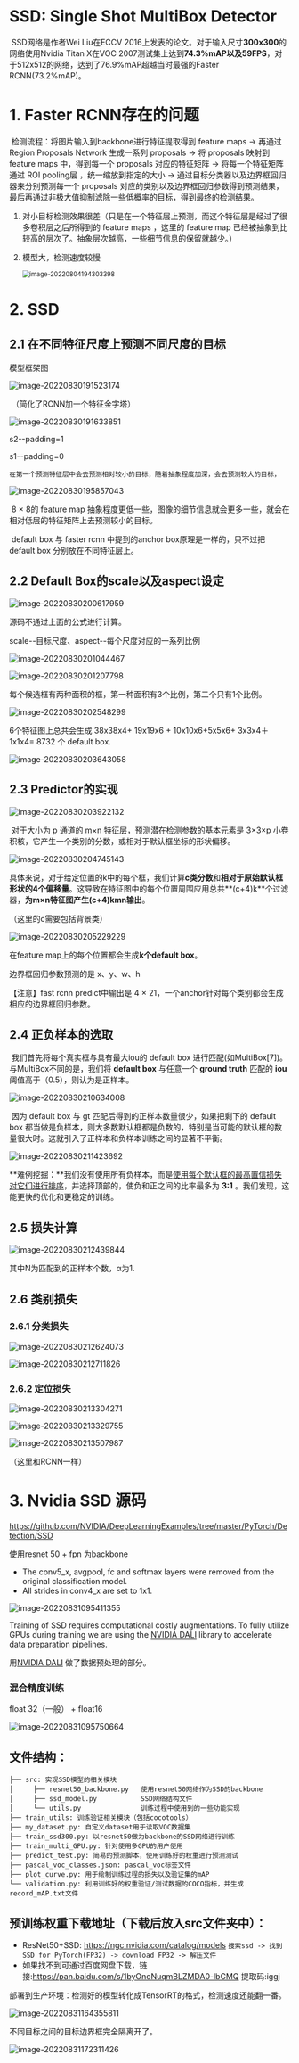 # **SSD: Single Shot MultiBox Detector**

​	SSD网络是作者Wei Liu在ECCV 2016上发表的论文。对于输入尺寸**300x300**的网络使用Nvidia Titan X在VOC 2007测试集上达到**74.3%**mAP以及**59FPS**，对于512x512的网络，达到了76.9%mAP超越当时最强的Faster RCNN(73.2%mAP)。



# 1. Faster RCNN存在的问题

​	检测流程：将图片输入到backbone进行特征提取得到 feature maps -> 再通过Region Proposals Network 生成一系列 proposals -> 将 proposals 映射到 feature maps 中，得到每一个 proposals 对应的特征矩阵 -> 将每一个特征矩阵通过 ROI pooling层 ，统一缩放到指定的大小 -> 通过目标分类器以及边界框回归器来分别预测每一个 proposals 对应的类别以及边界框回归参数得到预测结果，最后再通过非极大值抑制滤除一些低概率的目标，得到最终的检测结果。

1. 对小目标检测效果很差（只是在一个特征层上预测，而这个特征层是经过了很多卷积层之后所得到的 feature maps ，这里的 feature map 已经被抽象到比较高的层次了。抽象层次越高，一些细节信息的保留就越少。）

2. 模型大，检测速度较慢

   <img src="https://gitee.com/shuangshuang853/picture-bed/raw/master/image-20220804194303398.png" alt="image-20220804194303398" style="zoom: 80%;" />

# 2. SSD

## 2.1 在不同特征尺度上预测不同尺度的目标

模型框架图

![image-20220830191523174](C:/Users/96212/AppData/Roaming/Typora/typora-user-images/image-20220830191523174.png)

​	（简化了RCNN加一个特征金字塔）



![image-20220830191633851](C:/Users/96212/AppData/Roaming/Typora/typora-user-images/image-20220830191633851.png)

s2--padding=1

s1--padding=0

 	在第一个预测特征层中会去预测相对较小的目标，随着抽象程度加深，会去预测较大的目标，

![image-20220830195857043](C:/Users/96212/AppData/Roaming/Typora/typora-user-images/image-20220830195857043.png)

​	8 × 8的 feature map 抽象程度更低一些，图像的细节信息就会更多一些，就会在相对低层的特征矩阵上去预测较小的目标。

​	default box 与 faster rcnn 中提到的anchor box原理是一样的，只不过把 default box 分别放在不同特征层上。



## 2.2 Default Box的scale以及aspect设定

![image-20220830200617959](C:/Users/96212/AppData/Roaming/Typora/typora-user-images/image-20220830200617959.png)

源码不通过上面的公式进行计算。

scale--目标尺度、aspect--每个尺度对应的一系列比例

![image-20220830201044467](C:/Users/96212/AppData/Roaming/Typora/typora-user-images/image-20220830201044467.png)



![image-20220830201207798](C:/Users/96212/AppData/Roaming/Typora/typora-user-images/image-20220830201207798.png)

每个候选框有两种面积的框，第一种面积有3个比例，第二个只有1个比例。

![image-20220830202548299](C:/Users/96212/AppData/Roaming/Typora/typora-user-images/image-20220830202548299.png)

6个特征图上总共会生成 38x38x4+ 19x19x6 + 10x10x6+5x5x6+ 3x3x4＋1x1x4= 8732 个 default box.

![image-20220830203643058](C:/Users/96212/AppData/Roaming/Typora/typora-user-images/image-20220830203643058.png)



## 2.3 Predictor的实现

![image-20220830203922132](C:/Users/96212/AppData/Roaming/Typora/typora-user-images/image-20220830203922132.png)

​	对于大小为 p 通道的 m×n 特征层，预测潜在检测参数的基本元素是 3×3×p 小卷积核，它产生一个类别的分数，或相对于默认框坐标的形状偏移。

![image-20220830204745143](C:/Users/96212/AppData/Roaming/Typora/typora-user-images/image-20220830204745143.png)

​	具体来说，对于给定位置的k中的每个框，我们计算**c类分数**和**相对于原始默认框形状的4个偏移量**。这导致在特征图中的每个位置周围应用总共**(c+4)k**个过滤器，**为m×n特征图产生(c+4)kmn输出**。

（这里的c需要包括背景类）

![image-20220830205229229](C:/Users/96212/AppData/Roaming/Typora/typora-user-images/image-20220830205229229.png)

在feature map上的每个位置都会生成**k个default box**。

边界框回归参数预测的是 x、y、w、h

【注意】fast rcnn predict中输出是 4 × 21，一个anchor针对每个类别都会生成相应的边界框回归参数。



## 2.4 正负样本的选取

​	我们首先将每个真实框与具有最大iou的 default box 进行匹配(如MultiBox[7])。与MultiBox不同的是，我们将 **default box** 与任意一个 **ground truth** 匹配的 **iou** 阈值高于（0.5），则认为是正样本。

![image-20220830210634008](C:/Users/96212/AppData/Roaming/Typora/typora-user-images/image-20220830210634008.png)

​	因为 default box 与 gt 匹配后得到的正样本数量很少，如果把剩下的 default box 都当做是负样本，则大多数默认框都是负数的，特别是当可能的默认框的数量很大时。这就引入了正样本和负样本训练之间的显著不平衡。

![image-20220830211423692](C:/Users/96212/AppData/Roaming/Typora/typora-user-images/image-20220830211423692.png)

**难例挖掘：**我们没有使用所有负样本，而是<u>使用每个默认框的最高置信损失对它们进行排序</u>，并选择顶部的，使负和正之间的比率最多为 **3:1** 。我们发现，这能更快的优化和更稳定的训练。



## 2.5 损失计算



![image-20220830212439844](C:/Users/96212/AppData/Roaming/Typora/typora-user-images/image-20220830212439844.png)

其中N为匹配到的正样本个数，α为1.



## 2.6 类别损失

### 2.6.1 分类损失

![image-20220830212624073](C:/Users/96212/AppData/Roaming/Typora/typora-user-images/image-20220830212624073.png)

![image-20220830212711826](C:/Users/96212/AppData/Roaming/Typora/typora-user-images/image-20220830212711826.png)



### 2.6.2 定位损失

![image-20220830213304271](C:/Users/96212/AppData/Roaming/Typora/typora-user-images/image-20220830213304271.png)

![image-20220830213329755](C:/Users/96212/AppData/Roaming/Typora/typora-user-images/image-20220830213329755.png)

![image-20220830213507987](C:/Users/96212/AppData/Roaming/Typora/typora-user-images/image-20220830213507987.png)

（这里和RCNN一样）



# 3. Nvidia SSD 源码

https://github.com/NVIDIA/DeepLearningExamples/tree/master/PyTorch/Detection/SSD

使用resnet 50 + fpn 为backbone

- The conv5_x, avgpool, fc and softmax layers were removed from the original classification model.
- All strides in conv4_x are set to 1x1.

![image-20220831095411355](C:/Users/96212/AppData/Roaming/Typora/typora-user-images/image-20220831095411355.png)

Training of SSD requires computational costly augmentations. To fully utilize GPUs during training we are using the [NVIDIA DALI](https://github.com/NVIDIA/DALI) library to accelerate data preparation pipelines.

用[NVIDIA DALI](https://github.com/NVIDIA/DALI) 做了数据预处理的部分。



### 混合精度训练

float 32（一般） + float16

![image-20220831095750664](C:/Users/96212/AppData/Roaming/Typora/typora-user-images/image-20220831095750664.png)



## 文件结构：

```
├── src: 实现SSD模型的相关模块    
│     ├── resnet50_backbone.py   使用resnet50网络作为SSD的backbone  
│     ├── ssd_model.py           SSD网络结构文件 
│     └── utils.py               训练过程中使用到的一些功能实现
├── train_utils: 训练验证相关模块（包括cocotools）  
├── my_dataset.py: 自定义dataset用于读取VOC数据集    
├── train_ssd300.py: 以resnet50做为backbone的SSD网络进行训练    
├── train_multi_GPU.py: 针对使用多GPU的用户使用    
├── predict_test.py: 简易的预测脚本，使用训练好的权重进行预测测试    
├── pascal_voc_classes.json: pascal_voc标签文件    
├── plot_curve.py: 用于绘制训练过程的损失以及验证集的mAP
└── validation.py: 利用训练好的权重验证/测试数据的COCO指标，并生成record_mAP.txt文件
```

## 预训练权重下载地址（下载后放入src文件夹中）：

- ResNet50+SSD: https://ngc.nvidia.com/catalog/models
  `搜索ssd -> 找到SSD for PyTorch(FP32) -> download FP32 -> 解压文件`
- 如果找不到可通过百度网盘下载，链接:https://pan.baidu.com/s/1byOnoNuqmBLZMDA0-lbCMQ 提取码:iggj



部署到生产环境：检测好的模型转化成TensorRT的格式，检测速度还能翻一番。





![image-20220831164355811](C:/Users/96212/AppData/Roaming/Typora/typora-user-images/image-20220831164355811.png)



不同目标之间的目标边界框完全隔离开了。

![image-20220831172311426](C:/Users/96212/AppData/Roaming/Typora/typora-user-images/image-20220831172311426.png)
